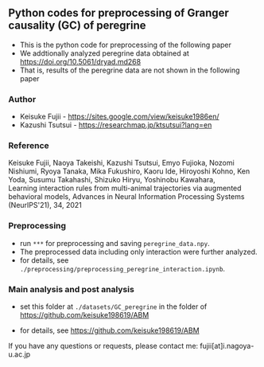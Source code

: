 ## Python codes for preprocessing of Granger causality (GC) of peregrine

* This is the python code for preprocessing of the following paper
* We addtionally analyzed peregrine data obtained at https://doi.org/10.5061/dryad.md268
* That is, results of the peregrine data are not shown in the following paper

### Author
* Keisuke Fujii - https://sites.google.com/view/keisuke1986en/
* Kazushi Tsutsui - https://researchmap.jp/ktsutsui?lang=en

### Reference
Keisuke Fujii, Naoya Takeishi, Kazushi Tsutsui, Emyo Fujioka, Nozomi Nishiumi, Ryoya Tanaka, Mika Fukushiro, Kaoru Ide, Hiroyoshi Kohno, Ken Yoda, Susumu Takahashi, Shizuko Hiryu, Yoshinobu Kawahara,  
Learning interaction rules from multi-animal trajectories via augmented behavioral models, 
Advances in Neural Information Processing Systems (NeurIPS'21), 34, 2021

### Preprocessing

* run `***` for preprocessing and saving `peregrine_data.npy`.
* The preprocessed data including only interaction were further analyzed. 
* for details, see `./preprocessing/preprocessing_peregrine_interaction.ipynb`.

### Main analysis and post analysis

* set this folder at `./datasets/GC_peregrine` in the folder of https://github.com/keisuke198619/ABM 

* for details, see https://github.com/keisuke198619/ABM
 
If you have any questions or requests, please contact me: fujii[at]i.nagoya-u.ac.jp
